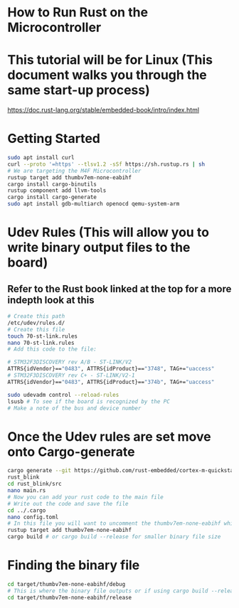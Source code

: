 # How to Run Rust on the Microcontroller
# This tutorial will be for Linux (This document walks you through the same start-up process)
https://doc.rust-lang.org/stable/embedded-book/intro/index.html

# Getting Started
```bash
sudo apt install curl
curl --proto '=https' --tlsv1.2 -sSf https://sh.rustup.rs | sh
# We are targeting the M4F Microcontroller
rustup target add thumbv7em-none-eabihf
cargo install cargo-binutils
rustup component add llvm-tools
cargo install cargo-generate
sudo apt install gdb-multiarch openocd qemu-system-arm
```
# Udev Rules (This will allow you to write binary output files to the board) 
## Refer to the Rust book linked at the top for a more indepth look at this
```bash
# Create this path 
/etc/udev/rules.d/
# Create this file
touch 70-st-link.rules
nano 70-st-link.rules
# Add this code to the file:

# STM32F3DISCOVERY rev A/B - ST-LINK/V2
ATTRS{idVendor}=="0483", ATTRS{idProduct}=="3748", TAG+="uaccess"
# STM32F3DISCOVERY rev C+ - ST-LINK/V2-1
ATTRS{idVendor}=="0483", ATTRS{idProduct}=="374b", TAG+="uaccess"

sudo udevadm control --reload-rules
lsusb # To see if the board is recognized by the PC
# Make a note of the bus and device number 

```
# Once the Udev rules are set move onto Cargo-generate
```bash
cargo generate --git https://github.com/rust-embedded/cortex-m-quickstart
rust_blink
cd rust_blink/src
nano main.rs
# Now you can add your rust code to the main file
# Write out the code and save the file
cd ../.cargo
nano config.toml
# In this file you will want to uncomment the thumbv7em-none-eabihf which is the target for the M4F, I also changed the first line to match this as well
rustup target add thumbv7em-none-eabihf
cargo build # or cargo build --release for smaller binary file size

```
# Finding the binary file
```bash
cd target/thumbv7em-none-eabihf/debug
# This is where the binary file outputs or if using cargo build --release
cd target/thumbv7em-none-eabihf/release
```









